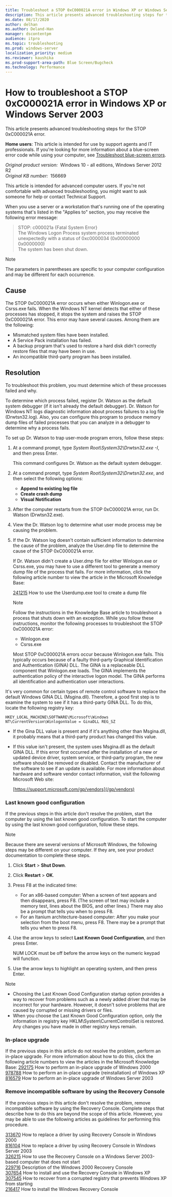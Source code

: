 ```yaml
---
title: Troubleshoot a STOP 0xC000021A error in Windows XP or Windows Server 2003
description: This article presents advanced troubleshooting steps for the STOP 0xC000021A error.
ms.date: 08/17/2020
author: delhan
ms.author: Deland-Han
manager: dscontentpm
audience: itpro
ms.topic: troubleshooting
ms.prod: windows-server
localization_priority: medium
ms.reviewer: kaushika
ms.prod-support-area-path: Blue Screen/Bugcheck
ms.technology: Performance
---
```

# How to troubleshoot a STOP 0xC000021A error in Windows XP or Windows Server 2003

This article presents advanced troubleshooting steps for the STOP 0xC000021A error.

**Home users**: This article is intended for use by support agents and IT professionals. If you're looking for more information about a blue-screen error code while using your computer, see [Troubleshoot blue-screen errors](https://windows.microsoft.com/windows-10/troubleshoot-blue-screen-errors).

_Original product version:_ &nbsp;Windows 10 - all editions,  Windows Server 2012 R2  
_Original KB number:_ &nbsp;156669

This article is intended for advanced computer users. If you're not comfortable with advanced troubleshooting, you might want to ask someone for help or contact Technical Support.

When you use a server or a workstation that's running one of the operating systems that's listed in the "Applies to" section, you may receive the following error message:

> STOP: c000021a {Fatal System Error}  
The Windows Logon Process system process terminated unexpectedly with a status of 0xc0000034 (0x00000000 0x0000000)  
 The system has been shut down.

> [!NOTE]
> The parameters in parentheses are specific to your computer configuration and may be different for each occurrence.

## Cause

The STOP 0xC000021A error occurs when either Winlogon.exe or Csrss.exe fails. When the Windows NT kernel detects that either of these processes has stopped, it stops the system and raises the STOP 0xC000021A error. This error may have several causes. Among them are the following:

- Mismatched system files have been installed.
- A Service Pack installation has failed.
- A backup program that's used to restore a hard disk didn't correctly restore files that may have been in use.
- An incompatible third-party program has been installed.

## Resolution

To troubleshoot this problem, you must determine which of these processes failed and why.

To determine which process failed, register Dr. Watson as the default system debugger (if it isn't already the default debugger). Dr. Watson for Windows NT logs diagnostic information about process failures to a log file (Drwtsn32.log). Also, you can configure this program to produce memory dump files of failed processes that you can analyze in a debugger to determine why a process fails.

To set up Dr. Watson to trap user-mode program errors, follow these steps:

1. At a command prompt, type *System Root\System32\Drwtsn32.exe -I*, and then press Enter.

    This command configures Dr. Watson as the default system debugger.
2. At a command prompt, type *System Root\System32\Drwtsn32.exe*, and then select the following options:

    - **Append to existing log file**  
    - **Create crash dump**  
    - **Visual Notification**  
3. After the computer restarts from the STOP 0xC000021A error, run Dr. Watson (Drwtsn32.exe).
4. View the Dr. Watson log to determine what user mode process may be causing the problem.
5. If the Dr. Watson log doesn't contain sufficient information to determine the cause of the problem, analyze the User.dmp file to determine the cause of the STOP 0xC000021A error.

    If Dr. Watson didn't create a User.dmp file for either Winlogon.exe or Csrss.exe, you may have to use a different tool to generate a memory dump file of the process that fails. For more information, click the following article number to view the article in the Microsoft Knowledge Base:

    [241215](https://support.microsoft.com/help/241215) How to use the Userdump.exe tool to create a dump file

    > [!NOTE]
    > Follow the instructions in the Knowledge Base article to troubleshoot a process that shuts down with an exception. While you follow these instructions, monitor the following processes to troubleshoot the STOP 0xC000021A error:
    >
    > - Winlogon.exe
    > - Csrss.exe
    >
    > Most STOP 0xC000021A errors occur because Winlogon.exe fails. This typically occurs because of a faulty third-party Graphical Identification and Authentication (GINA) DLL. The GINA is a replaceable DLL component that Winlogon.exe loads. The GINA implements the authentication policy of the interactive logon model. The GINA performs all identification and authentication user interactions.

It's very common for certain types of remote control software to replace the default Windows GINA DLL (Msgina.dll). Therefore, a good first step is to examine the system to see if it has a third-party GINA DLL. To do this, locate the following registry key:

`HKEY_LOCAL_MACHINE\SOFTWARE\Microsoft\Windows NT\CurrentVersion\WinlogonValue = GinaDLL REG_SZ`

- If the Gina DLL value is present and if it's anything other than Msgina.dll, it probably means that a third-party product has changed this value.
- If this value isn't present, the system uses Msgina.dll as the default GINA DLL. If this error first occurred after the installation of a new or updated device driver, system service, or third-party program, the new software should be removed or disabled. Contact the manufacturer of the software to see if an update is available. For more information about hardware and software vendor contact information, visit the following Microsoft Web site:

    [https://support.microsoft.com/gp/vendors](/gp/vendors)  

### Last known good configuration

If the previous steps in this article don't resolve the problem, start the computer by using the last known good configuration. To start the computer by using the last known good configuration, follow these steps.

> [!NOTE]
> Because there are several versions of Microsoft Windows, the following steps may be different on your computer. If they are, see your product documentation to complete these steps.

1. Click **Start** > **Shut Down**.
2. Click **Restart** > **OK**.
3. Press F8 at the indicated time:
   - For an x86-based computer: When a screen of text appears and then disappears, press F8. (The screen of text may include a memory test, lines about the BIOS, and other lines.) There may also be a prompt that tells you when to press F8.
   - For an Itanium architecture-based computer: After you make your selection from the boot menu, press F8. There may be a prompt that tells you when to press F8.
4. Use the arrow keys to select **Last Known Good Configuration**, and then press Enter.

    NUM LOCK must be off before the arrow keys on the numeric keypad will function.
5. Use the arrow keys to highlight an operating system, and then press Enter.

> [!NOTE]
>
> - Choosing the Last Known Good Configuration startup option provides a way to recover from problems such as a newly added driver that may be incorrect for your hardware. However, it doesn't solve problems that are caused by corrupted or missing drivers or files.
> - When you choose the Last Known Good Configuration option, only the information in registry key HKLM\System\CurrentControlSet is restored. Any changes you have made in other registry keys remain.

### In-place upgrade

If the previous steps in this article do not resolve the problem, perform an in-place upgrade. For more information about how to do this, click the following article numbers to view the articles in the Microsoft Knowledge Base: [292175](https://support.microsoft.com/help/292175) How to perform an in-place upgrade of Windows 2000  
 [978788](https://support.microsoft.com/help/978788) How to perform an in-place upgrade (reinstallation) of Windows XP  
 [816579](https://support.microsoft.com/help/816579) How to perform an in-place upgrade of Windows Server 2003  

### Remove incompatible software by using the Recovery Console

If the previous steps in this article don't resolve the problem, remove incompatible software by using the Recovery Console. Complete steps that describe how to do this are beyond the scope of this article. However, you may be able to use the following articles as guidelines for performing this procedure.

[313670](https://support.microsoft.com/help/313670) How to replace a driver by using Recovery Console in Windows 2000  
 [816104](https://support.microsoft.com/help/816104) How to replace a driver by using Recovery Console in Windows Server 2003  
 [326215](https://support.microsoft.com/help/326215) How to use the Recovery Console on a Windows Server 2003-based computer that does not start  
 [229716](https://support.microsoft.com/help/229716) Description of the Windows 2000 Recovery Console  
 [307654](https://support.microsoft.com/help/307654) How to install and use the Recovery Console in Windows XP  
 [307545](https://support.microsoft.com/help/307545) How to recover from a corrupted registry that prevents Windows XP from starting  
 [216417](https://support.microsoft.com/help/216417) How to install the Windows Recovery Console

